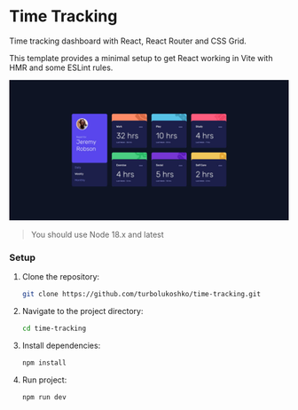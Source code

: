 # Time Tracking

Time tracking dashboard with React, React Router and CSS Grid.

This template provides a minimal setup to get React working in Vite with HMR and some ESLint rules.

![screenshot](./src/assets/images/screenshot.jpg)

> You should use Node 18.x and latest

### Setup

1. Clone the repository:

   ```bash
   git clone https://github.com/turbolukoshko/time-tracking.git
   ```

2. Navigate to the project directory:

   ```bash
   cd time-tracking
   ```

3. Install dependencies:

   ```bash
   npm install
   ```

4. Run project:

   ```bash
   npm run dev
   ```
